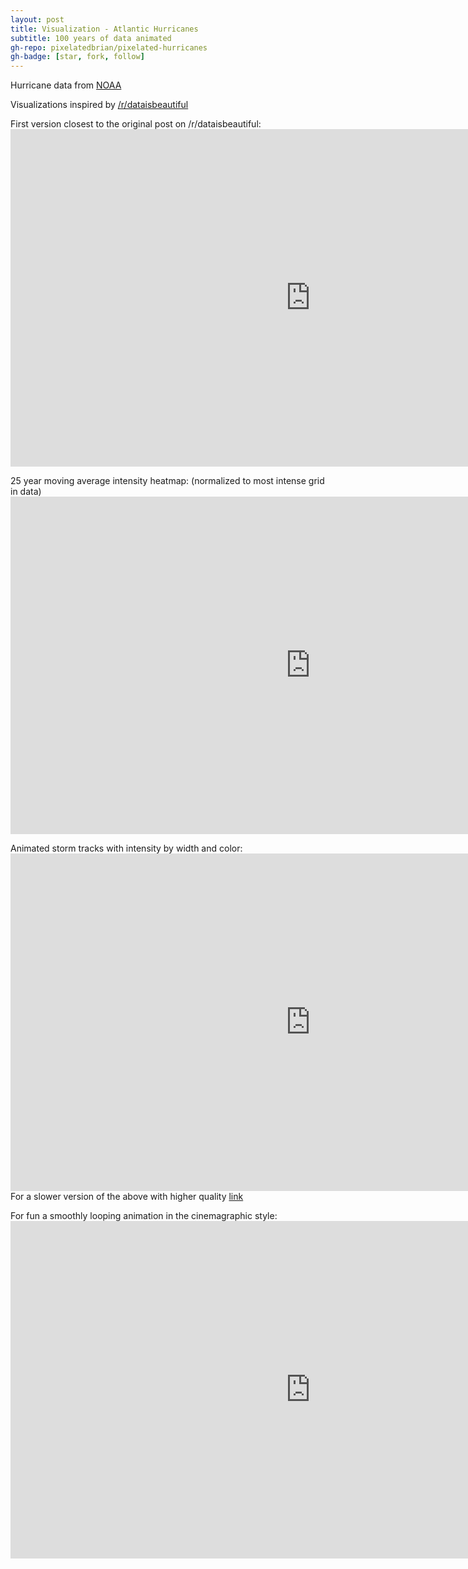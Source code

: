 ```yaml
---
layout: post
title: Visualization - Atlantic Hurricanes
subtitle: 100 years of data animated
gh-repo: pixelatedbrian/pixelated-hurricanes
gh-badge: [star, fork, follow]
---
```


Hurricane data from [NOAA](https://www.ncdc.noaa.gov/ibtracs/index.php?name=wmo-data)

Visualizations inspired by [/r/dataisbeautiful](https://www.reddit.com/r/dataisbeautiful/comments/6y0h2q/100_years_of_hurricane_paths_animated_oc/)

First version closest to the original post on /r/dataisbeautiful: <iframe src='https://gfycat.com/ifr/SecondhandShrillHamster' frameborder='0' scrolling='no' allowfullscreen width='960' height='540'></iframe>

25 year moving average intensity heatmap: (normalized to most intense grid in data) <iframe src='https://gfycat.com/ifr/MeatyShamelessHedgehog' frameborder='0' scrolling='no' allowfullscreen width='960' height='540'></iframe>

Animated storm tracks with intensity by width and color: <iframe src='https://gfycat.com/ifr/AlarmedShoddyGordonsetter' frameborder='0' scrolling='no' allowfullscreen width='960' height='540'></iframe>
For a slower version of the above with higher quality [link](https://www.youtube.com/watch?v=HJxQpoWPYTo&feature=youtu.be)

For fun a smoothly looping animation in the cinemagraphic style: <iframe src='https://gfycat.com/ifr/ExaltedGrossBoubou' frameborder='0' scrolling='no' allowfullscreen width='960' height='540'></iframe>


